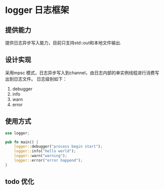 # logger 日志框架

## 提供能力

提供日志异步写入能力，目前只支持std::out和本地文件输出.

## 设计实现

采用mpsc 模式，日志异步写入到channel，由日志内部的单实例线程进行消费写出到日志文件。
日志级别如下：
1. debugger
2. info
3. warn
4. error

## 使用方式

```rust
use logger;

pub fn main() {
    logger::debugger("process begin start");
    logger::info("hello world");
    logger::warn("warning");
    logger::error("error happend");
}
```

## todo 优化